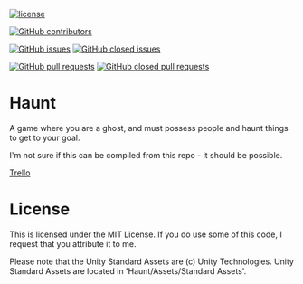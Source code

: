 [![license](https://img.shields.io/github/license/williambl/haunt.svg)]()

[![GitHub contributors](https://img.shields.io/github/contributors/williambl/haunt.svg)]() 

[![GitHub issues](https://img.shields.io/github/issues/williambl/haunt.svg)]()
[![GitHub closed issues](https://img.shields.io/github/issues-closed/williambl/haunt.svg)]()

[![GitHub pull requests](https://img.shields.io/github/issues-pr/williambl/haunt.svg)]()
[![GitHub closed pull requests](https://img.shields.io/github/issues-pr-closed/williambl/haunt.svg)]()

# Haunt
A game where you are a ghost, and must possess people and haunt things to get to your goal.

I'm not sure if this can be compiled from this repo - it should be possible.

[Trello](https://trello.com/b/OdL4XRwE/haunt-game)

# License

This is licensed under the MIT License. If you do use some of this code, I request that you attribute it to me.

Please note that the Unity Standard Assets are (c) Unity Technologies. Unity Standard Assets are located in 'Haunt/Assets/Standard Assets'.
